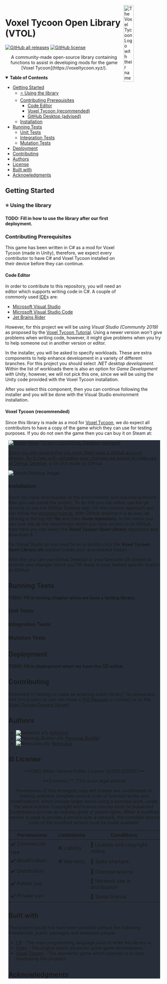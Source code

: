 <a href="https://voxeltycoon.xyz/">
	<img src="https://voxeltycoon.xyz/assets/press/voxeltycoon_text.png" alt="The Voxel Tycoon Logo with their name written next to it." title="Voxel Tycoon Logo" align="right" width="25%">
</a>

# Voxel Tycoon Open Library (VTOL)

[![GitHub all releases](https://img.shields.io/github/downloads/victorleblais/voxel-tycoon-open-library/total?color=success&label=Downloads)](https://github.com/victorleblais/voxel-tycoon-open-library/releases)
[![GitHub license](https://img.shields.io/github/license/victorleblais/voxel-tycoon-open-library?color=informational&label=License)](https://github.com/victorleblais/voxel-tycoon-open-library/blob/main/LICENSE)

<p align="center">
A community-made open-source library containing functions to assist in
developing mods for the game [Voxel Tycoon](https://voxeltycoon.xyz/).
</p>

<details open><summary><b>Table of Contents</b></summary>

- [Getting Started](#getting-started)
  - [⭐️ Using the library](#using-the-library)
  - [Contributing Prerequisites](#contributing-prerequisites)
    - [Code Editor](#code-editor)
	- [Voxel Tycoon (recommended)](#voxel-tycoon-recommended)
	- [GitHub Desktop (advised)](#github-desktop-advised)
  - [Installation](#installation)
- [Running Tests](#running-tests)
  - [Unit Tests](#unit-tests)
  - [Integration Tests](#integration-tests)
  - [Mutation Tests](#mutation-tests)
- [Deployment](#deployment)
- [Contributing](#contributing)
- [Authors](#authors)
- [License](#license)
- [Built with](#build-with)
- [Acknowledgments](#acknowledgments)
</details>

## Getting Started

### ⭐️ Using the library

__**TODO: Fill in how to use the library after our first deployment.**__

### Contributing Prerequisites

This game has been written in C# as a mod for Voxel Tycoon (made in Unity),
therefore, we expect every contributor to have C# and Voxel Tycoon installed on
their device before they can continue.

#### Code Editor

In order to contribute to this repository, you will need an editor which
supports writing code in C#. A couple of commonly used
[IDE](https://en.wikipedia.org/wiki/Integrated_development_environment)s are:

- [Microsoft Visual Studio](https://visualstudio.microsoft.com/downloads/)
- [Microsoft Visual Studio Code](https://code.visualstudio.com/download)
- [Jet Brains Rider](https://www.jetbrains.com/rider/)

However, for this project we will be using *Visual Studio (Community 2019)*
as proposed by the [Voxel Tycoon Tutorial](https://docs.voxeltycoon.xyz/guides/script-mods/creating-your-first-script-mod/).
Using a newer version won't give problems when writing code, however, it might
give problems when you try to help someone out in another version or editor.

In the installer, you will be asked to specify workloads. These are extra
components to help enhance development in a variety of different branches.
For this project you should select *.NET desktop development*. Within the
list of workloads there is also an option for *Game Development with Unity*,
however, we will not pick this one, since we will be using the Unity code
provided with the Voxel Tycoon installation.

After you select this component, then you can continue following the installer
and you will be done with the Visual Studio environment installation.

#### Voxel Tycoon (recommended)

Since this library is made as a mod for [Voxel Tycoon](https://voxeltycoon.xyz/),
we do expect all contributors to have a copy of the game which they can use for
testing purposes. If you do not own the game then you can buy it on Steam at:

<div style="background-color:#282e39;margin:10px">
<a href="https://store.steampowered.com/app/732050/Voxel_Tycoon/">
	<span>
		<img src="https://cdn.akamai.steamstatic.com/steam/apps/732050/capsule_184x69.jpg" alt="Steam Voxel Tycoon Logo" align="left>
	</span>
	<span>
		Voxel Tycoon — a management sim set in the infinite voxel world.
		Mine resources and process them into goods on your custom factories.
		Set up supply chains and passenger routes with a huge fleet of trains,
		trucks, and buses, and turn small towns into prosperous megacities with
		a thriving economy!
	</span>
</a>
</div>

#### GitHub Desktop (advised)

Since you are reading this you most likely have a GitHub account already.
So to help with uploading your changes we advise to make use of
[GitHub Desktop](https://desktop.github.com/), a Git GUI made by GitHub.

![Github Desktop Image](https://desktop.github.com/images/github-desktop-screenshot-windows.png)

### Installation

Once you have downloaded all the environments and required software, then you
can install the project. To do this you can either use the git console or use
the GitHub Desktop app. For the console approach you can follow the
[provided tutorial](https://help.github.com/en/github/creating-cloning-and-archiving-repositories/cloning-a-repository).
With GitHub desktop it is as easy as clicking in the top left **file** and then
**clone repository**. In this menu you can now see all the repositories which
you have access to on GitHub, from here you can select the
**Voxel Tycoon Open Library** repository and download it.

For Visual Studio all you need to do is double click the
**Voxel Tycoon Open Library.sln** solution inside your downloaded folder).

After this you can use GitHub Desktop or your favourite Git system to commit
new changes which you'VE made to your feature specific branch on GitHub.

## Running Tests

__**TODO: Fill in testing chapter when we have a testing library.**__

### Unit Tests

### Integration Tests

### Mutation Tests

## Deployment

__**TODO: Fill in deployment when we have the CD active.**__

## Contributing

Interested in helping us make an amazing public library? Go ahead and fork
this project so you can make a [Pull Request](https://docs.github.com/en/github/collaborating-with-pull-requests/proposing-changes-to-your-work-with-pull-requests/creating-a-pull-request-from-a-fork)
or contact us on the [Voxel Tycoon Discord Server](https://discord.gg/voxeltycoon)!

## Authors

- <span>![Refreshfr pfp](https://cdn.discordapp.com/avatars/68831516825759744/b8aaa97ab6fad21ace52ef73de104cf5.webp?size=16)</span> <span>[Refreshfr](https://github.com/victorleblais)</span>
- <span>![Personal_Builder pfp](https://cdn.discordapp.com/avatars/104632306676809728/031723c293aa44c81d7ae42f4e54de8e.webp?size=16)</span> <span>[Personal_Builder](https://github.com/kevin4998)</span>
- <span>![Nebruzias pfp](https://cdn.discordapp.com/avatars/252190977207435266/a2b227048295861260c61f9816f4ca5a.webp?size=16)</span> <span>[Nebruzias](https://github.com/evertn)</span>

## ⚖️ License

<p align="center">**[GNU Affero General Public License v3.0](/LICENSE)**</p>

<p align="center">**Summary:** (This is not legal advice)</p>
<p align="center">
Permissions of this strongest copy-left license are conditioned on making
available complete source code of licensed works and modifications, which
include larger works using a licensed work, under the same license. Copyright
and license notices must be preserved. Contributors provide an express grant of
patent rights. When a modified version is used to provide a service over a
network, the complete source code of the modified version must be made available.
</p>

| Permissions       | Limitations  | Conditions                     |
| ----------------- | ------------ | ------------------------------ |
| ✔️ Commercial use | ❌ Liability | 🔵 License and copyright notice |
| ✔️ Modification   | ❌ Warranty  | 🔵 State changes                |
| ✔️ Distribution   |              | 🔵 Disclose source              |
| ✔️ Patent use     |              | 🔵 Network use is distribution  |
| ✔️ Private use    |              | 🔵 Same license                 |

## Built with

This project would not have been possible without the following frameworks,
public packages and awesome people.

- [C#](https://docs.microsoft.com/en-us/dotnet/csharp/) - The main programming
  language used to write this library in.
- [Unity](https://unity.com/) - The engine which allows for quick game
  development.
- [Voxel Tycoon](https://voxeltycoon.xyz/) - The wonderful game which inspired
  us to start developing this projeect.

## Acknowledgments